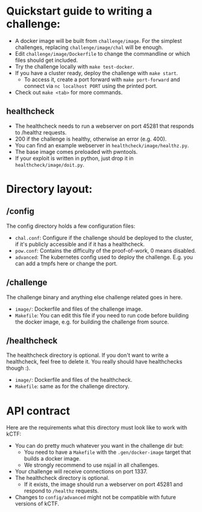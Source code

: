 # Quickstart guide to writing a challenge:

* A docker image will be built from `challenge/image`. For the simplest challenges, replacing `challenge/image/chal` will be enough.
* Edit `challenge/image/Dockerfile` to change the commandline or which files should get included.
* Try the challenge locally with `make test-docker`.
* If you have a cluster ready, deploy the challenge with `make start`.
  * To access it, create a port forward with `make port-forward` and connect via `nc localhost PORT` using the printed port.
* Check out `make <tab>` for more commands.

## healthcheck

* The healthcheck needs to run a webserver on port 45281 that responds to /healthz requests.
 * 200 if the challenge is healthy, otherwise an error (e.g. 400).
 * You can find an example webserver in `healthcheck/image/healthz.py`.
* The base image comes preloaded with pwntools.
* If your exploit is written in python, just drop it in `healthcheck/image/doit.py`.

# Directory layout:

## /config

The config directory holds a few configuration files:

* `chal.conf`: Configure if the challenge should be deployed to the cluster, if it's publicly accessible and if it has a healthcheck.
* `pow.conf`: Contains the difficulty of the proof-of-work, 0 means disabled.
* `advanced`: The kubernetes config used to deploy the challenge. E.g. you can add a tmpfs here or change the port.

## /challenge

The challenge binary and anything else challenge related goes in here.

* `image/`: Dockerfile and files of the challenge image.
* `Makefile`: You can edit this file if you need to run code before building the docker image, e.g. for building the challenge from source.

## /healthcheck

The healthcheck directory is optional. If you don't want to write a healthcheck, feel free to delete it. You really should have healthchecks though :).

* `image/`: Dockerfile and files of the healthcheck.
* `Makefile`: same as for the challenge directory.

# API contract

Here are the requirements what this directory must look like to work with kCTF:

* You can do pretty much whatever you want in the challenge dir but:
  * You need to have a `Makefile` with the `.gen/docker-image` target that builds a docker image.
  * We strongly recommend to use nsjail in all challenges.
* Your challenge will receive connections on port 1337.
* The healthcheck directory is optional.
  * If it exists, the image should run a webserver on port 45281 and respond to `/healthz` requests.
* Changes to `config/advanced` might not be compatible with future versions of kCTF.
